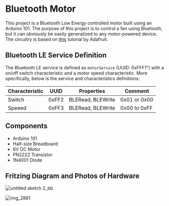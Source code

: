 # Bluetooth Motor

This project is a Bluetooth Low Energy controlled motor built using an Arduino 101. The purpose of this project is to control a fan using Bluetooth, but it can obviously be easily generalized to any motor-powered device. The circuitry is based on [this](https://learn.adafruit.com/adafruit-arduino-lesson-13-dc-motors?view=all) tutorial by Adafruit.


## Bluetooth LE Service Definition

The Bluetooth LE service is defined as `motorService` (UUID: 0xFFF1") with a on/off switch characteristic and a motor speed characteristic. More specifically, below is the service and characteristics definitions:

| Characteristic | UUID    | Properties        | Comment      |
| -------------- | ------- | ----------------- | ------------ |
| Switch         | 0xFF2   | BLERead, BLEWrite | 0x01 or 0x00 |
| Speeed         | 0xFF3   | BLERead, BLEWrite | 0x00 to 0xFF |

## Components
- Arduino 101
- Half-size Breadboard
- 6V DC Motor
- PN2222 Transistor
- 1N4001 Diode

## Fritzing Diagram and Photos of Hardware

![untitled sketch 2_bb](https://cloud.githubusercontent.com/assets/9016615/22814413/5a8dcda6-ef21-11e6-881d-e2da64a873b3.png)

![img_2881](https://cloud.githubusercontent.com/assets/9016615/22814537/6ab50bb2-ef22-11e6-9fb6-5d339dc0393e.JPG)
